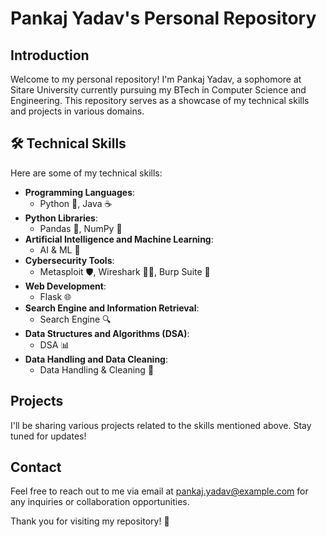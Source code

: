 # Pankaj Yadav's Personal Repository

## Introduction
Welcome to my personal repository! I'm Pankaj Yadav, a sophomore at Sitare University currently pursuing my BTech in Computer Science and Engineering. This repository serves as a showcase of my technical skills and projects in various domains.

## 🛠️ Technical Skills
Here are some of my technical skills:
- **Programming Languages**: 
    - Python 🐍, Java ☕
- **Python Libraries**: 
    - Pandas 🐼, NumPy 🔢
- **Artificial Intelligence and Machine Learning**: 
    - AI & ML 🤖
- **Cybersecurity Tools**: 
    - Metasploit 🛡️, Wireshark 🕵️‍♂️, Burp Suite 🔄
- **Web Development**: 
    - Flask 🌐
- **Search Engine and Information Retrieval**: 
    - Search Engine 🔍
- **Data Structures and Algorithms (DSA)**: 
    - DSA 📊
- **Data Handling and Data Cleaning**: 
    - Data Handling & Cleaning 🧹

## Projects
I'll be sharing various projects related to the skills mentioned above. Stay tuned for updates!

## Contact
Feel free to reach out to me via email at [pankaj.yadav@example.com](mailto:pankaj.yadav@example.com) for any inquiries or collaboration opportunities.

Thank you for visiting my repository! 🚀
